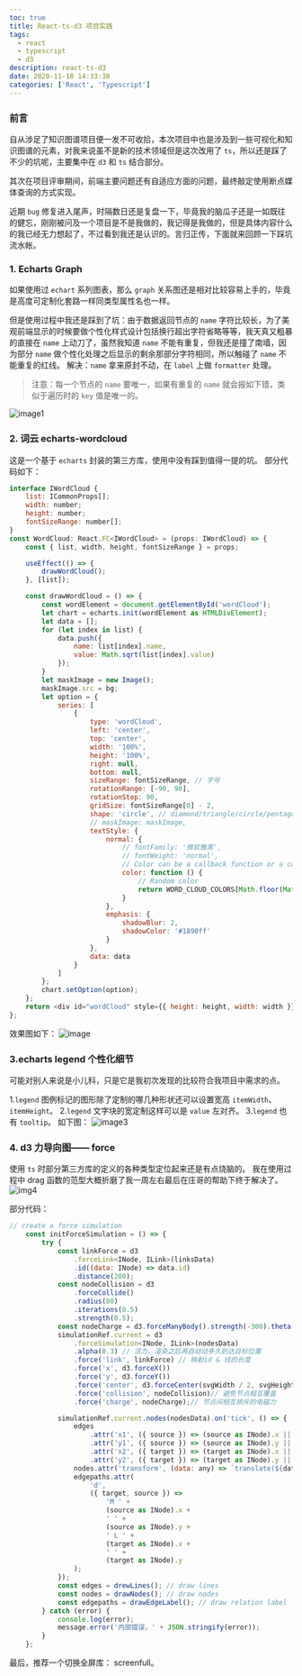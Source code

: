 ```yaml
---
toc: true
title: React-ts-d3 项目实践
tags:
  - react
  - typescript
  - d3
description: react-ts-d3
date: 2020-11-18 14:33:38
categories: ['React', 'Typescript']
---
```


### 前言

自从涉足了知识图谱项目便一发不可收拾，本次项目中也是涉及到一些可视化和知识图谱的元素，对我来说虽不是新的技术领域但是这次改用了 `ts`，所以还是踩了不少的坑呢，主要集中在 `d3` 和 `ts` 结合部分。

其次在项目评审期间，前端主要问题还有自适应方面的问题，最终敲定使用断点媒体查询的方式实现。

近期 `bug` 修复进入尾声，时隔数日还是复盘一下，毕竟我的脑瓜子还是一如既往的健忘，刚刚被问及一个项目是不是我做的，我记得是我做的，但是具体内容什么的我已经无力想起了，不过看到我还是认识的。言归正传，下面就来回顾一下踩坑流水帐。

### 1. Echarts Graph

如果使用过 `echart` 系列图表，那么 `graph` 关系图还是相对比较容易上手的，毕竟是高度可定制化套路一样同类型属性名也一样。

<!--more-->

但是使用过程中我还是踩到了坑：由于数据返回节点的 `name` 字符比较长，为了美观前端显示的时候要做个性化样式设计包括换行超出字符省略等等，我天真又粗暴的直接在 `name` 上动刀了，虽然我知道 `name` 不能有重复，但我还是撞了南墙，因为部分 `name` 做个性化处理之后显示的剩余那部分字符相同，所以触碰了 `name` 不能重复的红线。
解决：`name` 拿来原封不动，在 `label` 上做 `formatter` 处理。

> 注意：每一个节点的 `name` 要唯一，如果有重复的 `name` 就会报如下错，类似于遍历时的 `key` 值是唯一的。

![image1](pic1.png)

### 2. 词云 echarts-wordcloud

这是一个基于 `echarts` 封装的第三方库，使用中没有踩到值得一提的坑。
部分代码如下：

```js
interface IWordCloud {
    list: ICommonProps[];
    width: number;
    height: number;
    fontSizeRange: number[];
}
const WordCloud: React.FC<IWordCloud> = (props: IWordCloud) => {
    const { list, width, height, fontSizeRange } = props;

    useEffect(() => {
        drawWordCloud();
    }, [list]);

    const drawWordCloud = () => {
        const wordElement = document.getElementById('wordCloud');
        let chart = echarts.init(wordElement as HTMLDivElement);
        let data = [];
        for (let index in list) {
            data.push({
                name: list[index].name,
                value: Math.sqrt(list[index].value)
            });
        }
        let maskImage = new Image();
        maskImage.src = bg;
        let option = {
            series: [
                {
                    type: 'wordCloud',
                    left: 'center',
                    top: 'center',
                    width: '100%',
                    height: '100%',
                    right: null,
                    bottom: null,
                    sizeRange: fontSizeRange, // 字号
                    rotationRange: [-90, 90],
                    rotationStep: 90,
                    gridSize: fontSizeRange[0] - 2,
                    shape: 'circle', // diamond/triangle/circle/pentagon/star
                    // maskImage: maskImage,
                    textStyle: {
                        normal: {
                            // fontFamily: '微软雅黑',
                            // fontWeight: 'normal',
                            // Color can be a callback function or a color string
                            color: function () {
                                // Random color
                                return WORD_CLOUD_COLORS[Math.floor(Math.random() * 3)];
                            }
                        },
                        emphasis: {
                            shadowBlur: 2,
                            shadowColor: '#1890ff'
                        }
                    },
                    data: data
                }
            ]
        };
        chart.setOption(option);
    };
    return <div id="wordCloud" style={{ height: height, width: width }} />;
};
```

效果图如下：
![image](pic2.png)

### 3.echarts legend 个性化细节

可能对别人来说是小儿科，只是它是我初次发现的比较符合我项目中需求的点。

1.`legend` 图例标记的图形除了定制的哪几种形状还可以设置宽高 `itemWidth`、`itemHeight`。 2.`legend` 文字块的宽定制这样可以是 `value` 左对齐。 3.`legend` 也有 `tooltip`。
如下图：
![image3](pic3.png)

### 4. d3 力导向图—— force

使用 `ts` 时部分第三方库的定义的各种类型定位起来还是有点烧脑的。
我在使用过程中 drag 函数的范型大概折磨了我一周左右最后在庄哥的帮助下终于解决了。
![img4](pic4.png)

部分代码：

```js
// create a force simulation
    const initForceSimulation = () => {
        try {
            const linkForce = d3
                .forceLink<INode, ILink>(linksData)
                .id((data: INode) => data.id)
                .distance(200);
            const nodeCollision = d3
                .forceCollide()
                .radius(80)
                .iterations(0.5)
                .strength(0.5);
            const nodeCharge = d3.forceManyBody().strength(-300).theta(0.01);
            simulationRef.current = d3
                .forceSimulation<INode, ILink>(nodesData)
                .alpha(0.3) // 活力，渲染之后再自动动多久到达目标位置
                .force('link', linkForce) // 映射id & 线的长度
                .force('x', d3.forceX())
                .force('y', d3.forceY())
                .force('center', d3.forceCenter(svgWidth / 2, svgHeight / 2))
                .force('collision', nodeCollision)// 避免节点相互覆盖
                .force('charge', nodeCharge);// 节点间相互排斥的电磁力

            simulationRef.current.nodes(nodesData).on('tick', () => {
                edges
                    .attr('x1', ({ source }) => (source as INode).x || 0)
                    .attr('y1', ({ source }) => (source as INode).y || 0)
                    .attr('x2', ({ target }) => (target as INode).x || 0)
                    .attr('y2', ({ target }) => (target as INode).y || 0);
                nodes.attr('transform', (data: any) => `translate(${data.x}, ${data.y})`);
                edgepaths.attr(
                    'd',
                    ({ target, source }) =>
                        'M ' +
                        (source as INode).x +
                        ' ' +
                        (source as INode).y +
                        ' L ' +
                        (target as INode).x +
                        ' ' +
                        (target as INode).y
                );
            });
            const edges = drewLines(); // draw lines
            const nodes = drawNodes(); // draw nodes
            const edgepaths = drawEdgeLabel(); // draw relation label
        } catch (error) {
            console.log(error);
            message.error('内部错误，' + JSON.stringify(error));
        }
    };
```

最后，推荐一个切换全屏库： screenfull。
